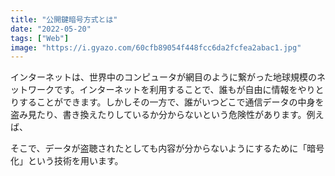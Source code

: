```yaml
---
title: "公開鍵暗号方式とは"
date: "2022-05-20"
tags: ["Web"]
image: "https://i.gyazo.com/60cfb89054f448fcc6da2fcfea2abac1.jpg"
---
```


インターネットは、世界中のコンピュータが網目のように繋がった地球規模のネットワークです。インターネットを利用することで、誰もが自由に情報をやりとりすることができます。しかしその一方で、誰がいつどこで通信データの中身を盗み見たり、書き換えたりしているか分からないという危険性があります。例えば、

そこで、データが盗聴されたとしても内容が分からないようにするために「暗号化」という技術を用います。
